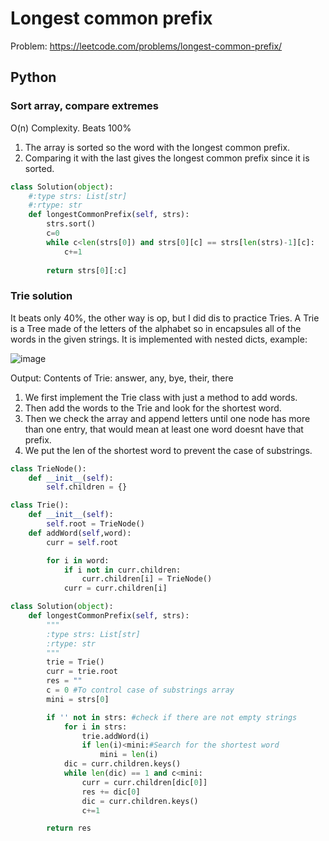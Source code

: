 # Longest common prefix

Problem: https://leetcode.com/problems/longest-common-prefix/

## Python
### Sort array, compare extremes
O(n) Complexity. Beats 100%
1. The array is sorted so the word with the longest common prefix.
2. Comparing it with the last gives the longest common prefix since it is sorted.
```Python
class Solution(object):
    #:type strs: List[str]
    #:rtype: str
    def longestCommonPrefix(self, strs):
        strs.sort()
        c=0
        while c<len(strs[0]) and strs[0][c] == strs[len(strs)-1][c]:
            c+=1
                
        return strs[0][:c]
```
### Trie solution
It beats only 40%, the other way is op, but I did dis to practice Tries.
A Trie is a Tree made of the letters of the alphabet so in encapsules all of the words in the given strings. It is implemented with nested dicts, example:

![image](https://github.com/user-attachments/assets/9a7042aa-4c27-4193-aedc-1141a63d8629)

Output: Contents of Trie: answer, any, bye, their, there 
1. We first implement the Trie class with just a method to add words.
2. Then add the words to the Trie and look for the shortest word.
3. Then we check the array and append letters until one node has more than one entry, that would mean at least one word doesnt have that prefix.
4. We put the len of the shortest word to prevent the case of substrings.

```Python
class TrieNode():
    def __init__(self):
        self.children = {}

class Trie():
    def __init__(self):
        self.root = TrieNode()
    def addWord(self,word):
        curr = self.root

        for i in word:
            if i not in curr.children:
                curr.children[i] = TrieNode()
            curr = curr.children[i]

class Solution(object):
    def longestCommonPrefix(self, strs):
        """
        :type strs: List[str]
        :rtype: str
        """
        trie = Trie()
        curr = trie.root
        res = ""
        c = 0 #To control case of substrings array
        mini = strs[0]

        if '' not in strs: #check if there are not empty strings
            for i in strs:
                trie.addWord(i)
                if len(i)<mini:#Search for the shortest word
                    mini = len(i)
            dic = curr.children.keys()        
            while len(dic) == 1 and c<mini:
                curr = curr.children[dic[0]]
                res += dic[0]
                dic = curr.children.keys()
                c+=1

        return res
```
